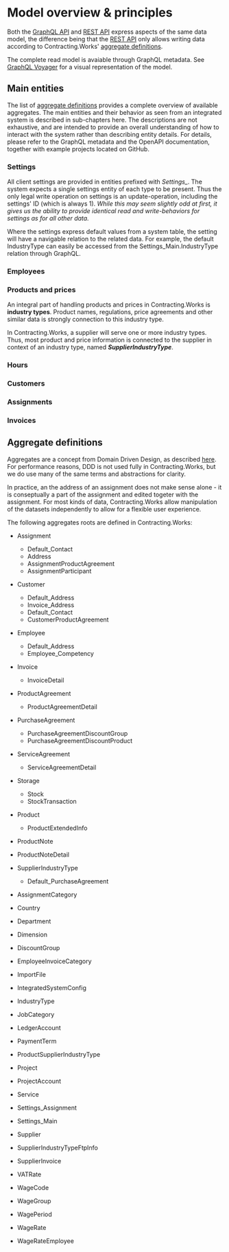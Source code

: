 # Model overview & principles

Both the [GraphQL API](ClientApi.GraphQL.md) and [REST API](ClientApi.md) express aspects of the same data model, the difference being that
the [REST API](ClientApi.md) only allows writing data according to Contracting.Works' [aggregate definitions](#aggregate-definitions).

The complete read model is avaiable through GraphQL metadata. See [GraphQL Voyager](https://contracting-test-clientapi-graphql.azurewebsites.net/graphql/voyager/) for a visual representation of the model.


## Main entities
The list of [aggregate definitions](#aggregate-definitions) provides a complete overview of available aggregates. The main entities and their behavior as seen from an integrated system is described in sub-chapters here. The descriptions are not exhaustive, and are intended to provide an overall understanding of how to interact with the system rather than describing entity details. For details, please refer to the GraphQL metadata and the OpenAPI documentation, together with example projects located on GitHub.


### Settings
All client settings are provided in entities prefixed with *Settings_*. The system expects a single settings entity of each type to be present. Thus the only legal write operation on settings is an update-operation, including the settings' ID (which is always 1). *While this may seem slightly odd at first, it gives us the ability to provide identical read and write-behaviors for settings as for all other data.*

Where the settings express default values from a system table, the setting will have a navigable relation to the related data. For example, the default IndustryType can easily be accessed from the Settings_Main.IndustryType relation through GraphQL.


### Employees


### Products and prices
An integral part of handling products and prices in Contracting.Works is **industry types**. Product names, regulations, price agreements and other similar data is strongly connection to this industry type.

In Contracting.Works, a supplier will serve one or more industry types. Thus, most product and price information is connected to the supplier in context of an industry type, named ***SupplierIndustryType***.


### Hours

### Customers

### Assignments

### Invoices


## Aggregate definitions
Aggregates are a concept from Domain Driven Design, as described [here](https://www.martinfowler.com/bliki/DDD_Aggregate.html). For performance reasons, DDD is not used fully in Contracting.Works, but we do use many of the same terms and abstractions for clarity.

In practice, an the address of an assignment does not make sense alone - it is conseptually a part of the assignment and edited togeter with the assignment. For most kinds of data, Contracting.Works allow manipulation of the datasets independently to allow for a flexible user experience.

The following aggregates roots are defined in Contracting.Works:

* Assignment                            
  * Default_Contact						
  * Address							
  * AssignmentProductAgreement		
  * AssignmentParticipant
									
* Customer						 
  * Default_Address					
  * Invoice_Address					 
  * Default_Contact					 
  * CustomerProductAgreement			
									
* Employee						 
  * Default_Address					
  * Employee_Competency				

* Invoice
  * InvoiceDetail

* ProductAgreement
  * ProductAgreementDetail			
									
* PurchaseAgreement				 
  * PurchaseAgreementDiscountGroup	
  * PurchaseAgreementDiscountProduct	

* ServiceAgreement		 
  * ServiceAgreementDetail			
									
* Storage			 
  * Stock								
  * StockTransaction		
 
* Product 
  * ProductExtendedInfo
  
 * ProductNote
  * ProductNoteDetail

* SupplierIndustryType
  * Default_PurchaseAgreement

* AssignmentCategory						 
* Country									 
* Department	
* Dimension
* DiscountGroup
* EmployeeInvoiceCategory
* ImportFile
* IntegratedSystemConfig
* IndustryType							 
* JobCategory								 
* LedgerAccount	
* PaymentTerm
* ProductSupplierIndustryType				 
* Project									 
* ProjectAccount							 
* Service									 
* Settings_Assignment						 
* Settings_Main							 
* Supplier								 
* SupplierIndustryTypeFtpInfo
* SupplierInvoice		
* VATRate
* WageCode								 
* WageGroup								 
* WagePeriod								 
* WageRate								 
* WageRateEmployee	